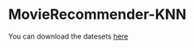 # MovieRecommender-KNN

You can download the datesets [here](https://www.kaggle.com/tmdb/tmdb-movie-metadata)
